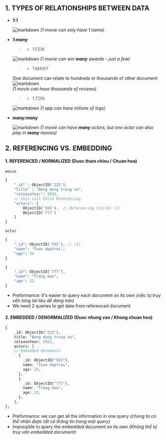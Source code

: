 ## 1. TYPES OF RELATIONSHIPS BETWEEN DATA
- ***1:1***

    ![markdown](https://res.cloudinary.com/dbcwtjvf3/image/upload/v1664955633/Screenshot_from_2022-10-05_14-40-15_wojqtp.png)
    *(1 movie can only have 1 name)*

- ***1:many***
    >+ 1:FEW
    
    ![markdown](https://res.cloudinary.com/dbcwtjvf3/image/upload/v1664955213/Screenshot_from_2022-10-05_14-33-12_zt8t0y.png)
    *(1 movie can win **many** awards - just a few)*

    >+ 1:MANY

    One document can relate to hundreds or thousands of other document
    ![markdown](https://res.cloudinary.com/dbcwtjvf3/image/upload/v1664955331/Screenshot_from_2022-10-05_14-35-17_avixgp.png)    
    *(1 movie can have thousands of reviews)*      

    >+ 1:TON
    
    ![markdown](https://res.cloudinary.com/dbcwtjvf3/image/upload/v1664955393/Screenshot_from_2022-10-05_14-35-56_nnjlsv.png)
    *(1 app can have milions of logs)* 

- ***many:many***
    
    ![markdown](https://res.cloudinary.com/dbcwtjvf3/image/upload/v1664955716/Screenshot_from_2022-10-05_14-41-45_epg8ux.png)
    *(1 movie can have **many** actors, but one actor can also play in **many** movies)*

## 2. REFERENCING VS. EMBEDDING

#### 1. REFERENCED / NORMALIZED (Duoc tham chieu / Chuan hoa)

`movie`

```php
{
    "_id" : ObjectID('222'),
    "title" : "Bong dung trung so",
    "releaseYear": 2022,
    // this call Child Referencing
    "actors": [
        ObjectID('555'),  // Referencing (child) (1)
        ObjectID('777')
    ]
}
```
`actor`

```php
{
    "_id": ObjectID('555'), // (1)
    "name": "Tuan deptrai",
    "age": 24
}
```
```php
{
    "_id": ObjectID('777'),
    "name": "Trang beo",
    "age": 22
}
```
* Preformance: it's easier to query each document on its own *(việc tự truy vấn từng tài liệu dễ dàng hơn)*
* We need 2 queries to get data from referenced document

#### 2. EMBEDDED / DENORMALIZED (Duoc nhung vao / Khong chuan hoa)
```php
{
    _id: ObjectID("222"),
    title: "Bong dung trung so",
    releaseYear: 2022,
    actors: [
    // Embedded documents
      {
        _id: ObjectID("555"),
        name: "Tuan deptrai",
        age: 24,
      },
      {
        _id: ObjectID("777"),
        name: "Trang beo",
        age: 22,
      },
    ],
};
```
* Preformance: we can get all the information in one query *(chúng ta có thể nhận được tất cả thông tin trong một query)*
* Impossible to query the embedded document on its own *(Không thể tự truy vấn embedded document)*